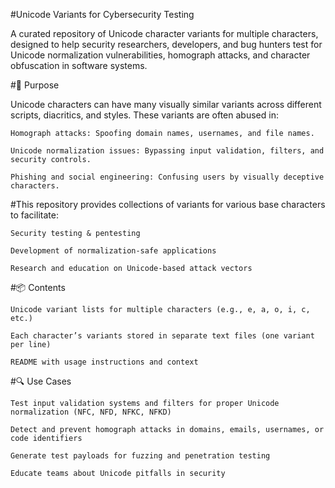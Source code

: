 #Unicode Variants for Cybersecurity Testing

A curated repository of Unicode character variants for multiple characters, designed to help security researchers, developers, and bug hunters test for Unicode normalization vulnerabilities, homograph attacks, and character obfuscation in software systems.

#🚀 Purpose

Unicode characters can have many visually similar variants across different scripts, diacritics, and styles. These variants are often abused in:

    Homograph attacks: Spoofing domain names, usernames, and file names.

    Unicode normalization issues: Bypassing input validation, filters, and security controls.

    Phishing and social engineering: Confusing users by visually deceptive characters.

#This repository provides collections of variants for various base characters to facilitate:

    Security testing & pentesting

    Development of normalization-safe applications

    Research and education on Unicode-based attack vectors

#📦 Contents

    Unicode variant lists for multiple characters (e.g., e, a, o, i, c, etc.)

    Each character’s variants stored in separate text files (one variant per line)

    README with usage instructions and context

#🔍 Use Cases

    Test input validation systems and filters for proper Unicode normalization (NFC, NFD, NFKC, NFKD)

    Detect and prevent homograph attacks in domains, emails, usernames, or code identifiers

    Generate test payloads for fuzzing and penetration testing

    Educate teams about Unicode pitfalls in security
